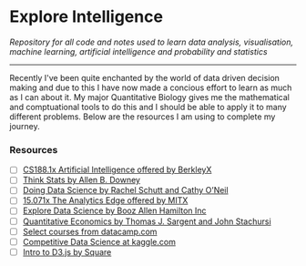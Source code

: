 # Explore Intelligence

*Repository for all code and notes used to learn data analysis, visualisation, machine learning, artificial intelligence and probability and statistics*

-----

Recently I've been quite enchanted by the world of data driven decision making and due to this I have now made a concious effort to learn as much as I can about it. My major Quantitative Biology gives me the mathematical and comptuational tools to do this and I should be able to apply it to many different problems. Below are the resources I am using to complete my journey.

### Resources

- [ ] [CS188.1x Artificial Intelligence offered by BerkleyX](https://www.edx.org/course/artificial-intelligence-uc-berkeleyx-cs188-1x-0#.VPOxFFPF_l8)
- [ ] [Think Stats by Allen B. Downey](http://greenteapress.com/thinkstats/)
- [ ] [Doing Data Science by Rachel Schutt and Cathy O’Neil](http://columbiadatascience.com/doing-data-science/)
- [ ] [15.071x The Analytics Edge offered by MITX](https://www.edx.org/course/analytics-edge-mitx-15-071x-0#.VPOx81PF_l8)
- [ ] [Explore Data Science by Booz Allen Hamilton Inc](https://exploredatascience.com/)
- [ ] [Quantitative Economics by Thomas J. Sargent and John Stachursi](http://quant-econ.net/)
- [ ] [Select courses from datacamp.com](https://www.datacamp.com/)
- [ ] [Competitive Data Science at kaggle.com](http://www.kaggle.com/)
- [ ] [Intro to D3.js by Square](http://square.github.io/intro-to-d3/)
